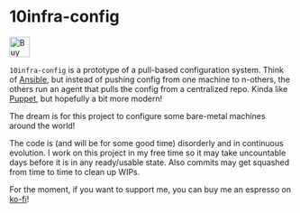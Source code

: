 # 10infra-config

<a href='https://ko-fi.com/I2I0RJM9L' target='_blank'><img height='36' style='border:0px;height:36px;' src='https://storage.ko-fi.com/cdn/kofi3.png?v=3' border='0' alt='Buy Me a Coffee at ko-fi.com' /></a>

`10infra-config` is a prototype of a pull-based configuration system. Think of [Ansible](https://www.ansible.com/), but
instead of pushing config from one machine to n-others, the others run an agent that pulls the config from a centralized
repo. Kinda like [Puppet](https://www.puppet.com/), but hopefully a bit more modern!

The dream is for this project to configure some bare-metal machines around the world!

The code is (and will be for some good time) disorderly and in continuous evolution.
I work on this project in my free time so it may take uncountable days before it is in any ready/usable state.
Also commits may get squashed from time to time to clean up WIPs.

For the moment, if you want to support me, you can buy me an espresso on [ko-fi](https://ko-fi.com/cmaster11)!
